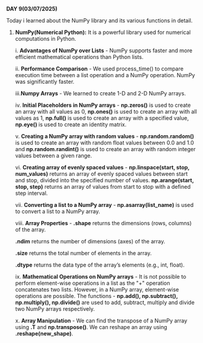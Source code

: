 **DAY 9(03/07/2025)**

Today i learned about the NumPy library and its various functions in detail.

1) **NumPy(Numerical Python):** It is a powerful library used for numerical computations in Python.

   i. **Advantages of NumPy over Lists** - NumPy supports faster and more efficient mathematical operations than Python lists.

   ii. **Performance Comparison** - We used process_time() to compare execution time between a list operation and a NumPy operation. NumPy was significantly faster.
   
   iii.**Numpy Arrays** - We learned to create 1-D and 2-D NumPy arrays. 

   iv. **Initial Placeholders in NumPy arrays** - **np.zeros()** is used to create an array with all values as 0, **np.ones()** is used to create an array with all values as 1, **np.full()** is used to create an array with a specified value, **np.eye()** is used to create an identity matrix.

    v. **Creating a NumPy array with random values** - **np.random.random()** is used to create an array with random float values between 0.0 and 1.0 and **np.random.randint()** is used to create an array with random integer values between a given range.

   vi. **Creating array of evenly spaced values** - **np.linspace(start, stop, num_values)** returns an array of evenly spaced values between start and stop, divided into the specified number of values. **np.arange(start, stop, step)** returns an array of values from start to stop with a defined step interval.

   vii. **Converting a list to a NumPy array** - **np.asarray(list_name)** is used to convert a list to a NumPy array.

   viii. **Array Properties** - **.shape** returns the dimensions (rows, columns) of the array.
   
      **.ndim** returns the number of dimensions (axes) of the array.
     
      **.size** returns the total number of elements in the array.
   
      **.dtype** returns the data type of the array’s elements (e.g., int, float).

   ix. **Mathematical Operations on NumPy arrays** - It is not possible to perform element-wise operations in a list as the "+" operation concatenates two lists. However, in a NumPy array, element-wise operations are possible. The functions - **np.add(), np.subtract(), np.multiply(), np.divide()** are used to add, subtract, multiply and divide two NumPy arrays respectively.

   x. **Array Manipulation** - We can find the transpose of a NumPy array using **.T** and **np.transpose()**.  We can reshape an array using **.reshape(new_shape)**.
